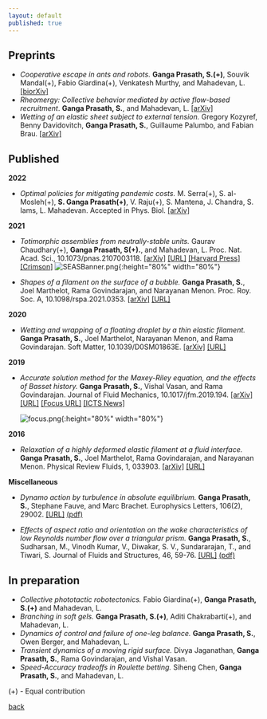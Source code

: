 ```yaml
---
layout: default
published: true
---
```

## [](#header-2) Preprints

* _Cooperative escape in ants and robots._ **Ganga Prasath, S.(+)**, Souvik Mandal(+), Fabio Giardina(+), Venkatesh Murthy, and Mahadevan, L. [[biorXiv]](https://doi.org/10.1101/2021.07.12.451633)
* _Rheomergy: Collective behavior mediated by active flow-based recruitment_. **Ganga Prasath, S.**, and Mahadevan, L. [[arXiv]](http://arxiv.org/abs/2202.11654)
* _Wetting of an elastic sheet subject to external tension._ Gregory Kozyref, Benny Davidovitch, **Ganga Prasath, S.**, Guillaume Palumbo, and Fabian Brau. [[arXiv]](https://arxiv.org/abs/2202.11654)

## [](#header-2) Published

**2022**
* _Optimal policies for mitigating pandemic costs._
	M. Serra(+), S. al-Mosleh(+), **S. Ganga Prasath(+)**, V. Raju(+), S. Mantena, J. Chandra, S. Iams, L. Mahadevan. Accepted in Phys. Biol. [[arXiv]](http://arxiv.org/abs/2007.11178)

**2021**
* _Totimorphic assemblies from neutrally-stable units._ Gaurav Chaudhary(+), **Ganga Prasath, S(+).**, and Mahadevan, L. Proc. Nat. Acad. Sci., 10.1073/pnas.2107003118.
[[arXiv]](https://arxiv.org/abs/2110.08216) [[URL]](https://www.pnas.org/content/118/42/e2107003118) [[Harvard Press]](https://www.seas.harvard.edu/news/2021/10/shape-shifting-materials-infinite-possibilities) [[Crimson]](https://www.thecrimson.com/article/2021/11/2/seas-shape-shifting-material)
   ![SEASBanner.png]({{site.baseurl}}/figs/seas.jpg){:height="80%" width="80%"}

* _Shapes of a filament on the surface of a bubble._ **Ganga Prasath, S.**, Joel Marthelot, Rama Govindarajan, and Narayanan Menon. Proc. Roy. Soc. A, 10.1098/rspa.2021.0353. [[arXiv]](https://arxiv.org/abs/2104.09212) [[URL]](https://doi.org/10.1098/rspa.2021.0353)

**2020**
* _Wetting and wrapping of a floating droplet by a thin elastic filament._
	**Ganga Prasath, S.**, Joel Marthelot, Narayanan Menon, and Rama Govindarajan. Soft Matter, 10.1039/D0SM01863E. [[arXiv]](http://arxiv.org/abs/2010.04599) [[URL]](https://pubs.rsc.org/en/content/articlelanding/2021/sm/d0sm01863e)

**2019**
* _Accurate solution method for the Maxey-Riley equation, and the effects of Basset history._ 	**Ganga Prasath, S.**, Vishal Vasan, and Rama Govindarajan. Journal of Fluid Mechanics, 10.1017/jfm.2019.194. [[arXiv]](http://arxiv.org/abs/1808.08769) [[URL]](https://www.cambridge.org/core/journals/journal-of-fluid-mechanics/article/accurate-solution-method-for-the-maxeyriley-equation-and-the-effects-of-basset-history/C4E30D782CEA2AA72333825A97B1953C) [[Focus URL]](https://www.cambridge.org/core/journals/journal-of-fluid-mechanics/article/solving-the-inertial-particle-equation-with-memory/80362CEF656BFEBB060C4F535CFDC68D) [[ICTS News]](https://www.icts.res.in/news/icts-scientists’-research-highlighted-journal-fluid-mechanics)

    ![focus.png]({{site.baseurl}}/figs/focus.png){:height="80%" width="80%"}

**2016**
* _Relaxation of a highly deformed elastic filament at a fluid interface._
	**Ganga Prasath, S.**, Joel Marthelot, Rama Govindarajan, and Narayanan Menon. Physical Review Fluids, 1, 033903. [[arXiv]](https://arxiv.org/abs/1601.07278) [[URL]](https://journals.aps.org/prfluids/abstract/10.1103/PhysRevFluids.1.033903)

**Miscellaneous**
* _Dynamo action by turbulence in absolute equilibrium._
	**Ganga Prasath, S.**, Stephane Fauve, and Marc Brachet. Europhysics Letters, 106(2), 29002. [[URL]](https://iopscience.iop.org/article/10.1209/0295-5075/106/29002) [(pdf)](https://github.com/sgangaprasath/Publications/raw/master/EPL_2014.pdf)

* _Effects of aspect ratio and orientation on the wake characteristics of low Reynolds number flow over a triangular prism._
	**Ganga Prasath, S.**, Sudharsan, M., Vinodh Kumar, V., Diwakar, S. V., Sundararajan, T., and Tiwari, S. Journal of Fluids and Structures, 46, 59-76. [[URL]](https://www.sciencedirect.com/science/article/pii/S0889974613002909) [(pdf)](https://github.com/sgangaprasath/Publications/raw/master/JFS_2013.pdf)

## [](#header-2) In preparation
* _Collective phototactic robotectonics._ Fabio Giardina(+), **Ganga Prasath, S.(+)** and Mahadevan, L.
* _Branching in soft gels._ **Ganga Prasath, S.(+)**, Aditi Chakrabarti(+), and Mahadevan, L.
* _Dynamics of control and failure of one-leg balance._ **Ganga Prasath, S.**, Owen Berger, and Mahadevan, L.
* _Transient dynamics of a moving rigid surface._ Divya Jaganathan, **Ganga Prasath, S.**, Rama Govindarajan, and Vishal Vasan.
* _Speed-Accuracy tradeoffs in Roulette betting._ Siheng Chen, **Ganga Prasath, S.**, and Mahadevan, L.

(+) - Equal contribution

[back](./)
